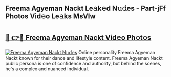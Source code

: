 ## Freema Agyeman Nackt Le𝚊k𝚎d N𝚞𝚍es - Part-jFf Photos Vid𝚎o Le𝚊ks MsVIw

# <h2><a href="http://fb4q9h.evod.top/?m=Freema+Agyeman+Nackt">🔗 👉🔴 Freema Agyeman Nackt Vid𝚎o Ph𝚘t𝚘s</a></h2>

[![Freema Agyeman Nackt N𝚞d𝚎s](https://i.imgur.com/8V9OHl7.gif)](http://fb4q9h.evod.top/?m=Freema+Agyeman+Nackt)
Online personality Freema Agyeman Nackt known for their dance and lifestyle content. Freema Agyeman Nackt public persona is one of confidence and authority, but behind the scenes, he's a complex and nuanced individual. 
